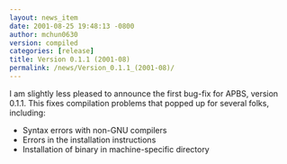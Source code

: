 ```yaml
---
layout: news_item
date: 2001-08-25 19:48:13 -0800
author: mchun0630
version: compiled
categories: [release]
title: Version 0.1.1 (2001-08)
permalink: /news/Version_0.1.1_(2001-08)/
---
```



I am slightly less pleased to announce the first bug-fix for APBS, version 0.1.1.  This fixes compilation problems that popped up for several folks, including:

<ul>
<li>Syntax errors with non-GNU compilers</li>
<li>Errors in the installation instructions</li>
<li>Installation of binary in machine-specific directory</li>
</ul>


